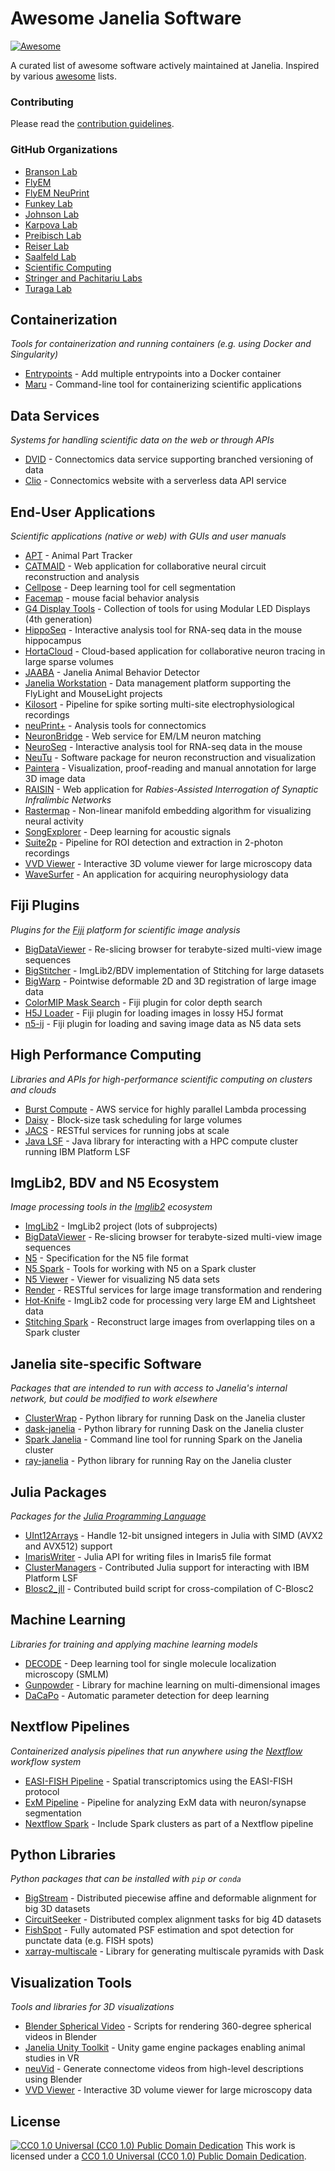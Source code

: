 # Awesome Janelia Software

[![Awesome](https://awesome.re/badge.svg)](https://awesome.re)

A curated list of awesome software actively maintained at Janelia. Inspired by various [awesome](https://github.com/sindresorhus/awesome) lists.

### Contributing

Please read the [contribution guidelines](CONTRIBUTING.md).

### GitHub Organizations

* [Branson Lab](https://github.com/kristinbranson)
* [FlyEM](https://github.com/janelia-flyem)
* [FlyEM NeuPrint](https://github.com/connectome-neuprint)
* [Funkey Lab](https://github.com/funkey)
* [Johnson Lab](https://github.com/JohnsonLabJanelia)
* [Karpova Lab](https://github.com/Karpova-Lab)
* [Preibisch Lab](https://github.com/PreibischLab)
* [Reiser Lab](https://github.com/reiserlab)
* [Saalfeld Lab](https://github.com/saalfeldlab)
* [Scientific Computing](https://github.com/JaneliaSciComp)
* [Stringer and Pachitariu Labs](https://github.com/MouseLand)
* [Turaga Lab](https://github.com/TuragaLab)


## Containerization

*Tools for containerization and running containers (e.g. using Docker and Singularity)*

* [Entrypoints](https://github.com/JaneliaSciComp/entrypoints) - Add multiple entrypoints into a Docker container
* [Maru](https://github.com/JaneliaSciComp/maru) - Command-line tool for containerizing scientific applications


## Data Services

*Systems for handling scientific data on the web or through APIs*

* [DVID](https://dvid.io) - Connectomics data service supporting branched versioning of data 
* [Clio](https://github.com/clio-janelia) - Connectomics website with a serverless data API service


## End-User Applications

*Scientific applications (native or web) with GUIs and user manuals*

* [APT](https://github.com/kristinbranson/APT) - Animal Part Tracker
* [CATMAID](https://catmaid.readthedocs.io/en/stable/) - Web application for collaborative neural circuit reconstruction and analysis
* [Cellpose](https://github.com/MouseLand/cellpose) - Deep learning tool for cell segmentation 
* [Facemap](https://github.com/mouseland/facemap) - mouse facial behavior analysis
* [G4 Display Tools](https://github.com/JaneliaSciComp/G4_Display_Tools) - Collection of tools for using Modular LED Displays (4th generation)
* [HippoSeq](https://hipposeq.janelia.org) - Interactive analysis tool for RNA-seq data in the mouse hippocampus
* [HortaCloud](https://hortacloud.janelia.org) - Cloud-based application for collaborative neuron tracing in large sparse volumes 
* [JAABA](https://github.com/kristinbranson/JAABA) - Janelia Animal Behavior Detector 
* [Janelia Workstation](https://github.com/JaneliaSciComp/workstation) - Data management platform supporting the FlyLight and MouseLight projects
* [Kilosort](https://github.com/MouseLand/Kilosort) - Pipeline for spike sorting multi-site electrophysiological recordings
* [neuPrint+](https://neuprint.janelia.org) - Analysis tools for connectomics
* [NeuronBridge](https://neuronbridge.janelia.org) - Web service for EM/LM neuron matching 
* [NeuroSeq](https://neuroseq.janelia.org) - Interactive analysis tool for RNA-seq data in the mouse
* [NeuTu](https://janelia-flyem.gitbook.io/neutu) - Software package for neuron reconstruction and visualization 
* [Paintera](https://github.com/saalfeldlab/paintera) - Visualization, proof-reading and manual annotation for large 3D image data
* [RAISIN](https://raisin.janelia.org) - Web application for *Rabies-Assisted Interrogation of Synaptic Infralimbic Networks*
* [Rastermap](https://github.com/mouseland/rastermap) - Non-linear manifold embedding algorithm for visualizing neural activity
* [SongExplorer](https://github.com/JaneliaSciComp/SongExplorer) - Deep learning for acoustic signals
* [Suite2p](https://github.com/mouseland/suite2p) - Pipeline for ROI detection and extraction in 2-photon recordings
* [VVD Viewer](https://github.com/JaneliaSciComp/VVDViewer) - Interactive 3D volume viewer for large microscopy data
* [WaveSurfer](https://wavesurfer.janelia.org) - An application for acquiring neurophysiology data


## Fiji Plugins

*Plugins for the [Fiji](https://fiji.sc) platform for scientific image analysis*

* [BigDataViewer](https://github.com/bigdataviewer/bigdataviewer_fiji) - Re-slicing browser for terabyte-sized multi-view image sequences
* [BigStitcher](https://github.com/PreibischLab/BigStitcher) - ImgLib2/BDV implementation of Stitching for large datasets
* [BigWarp](https://github.com/saalfeldlab/bigwarp) - Pointwise deformable 2D and 3D registration of large image data
* [ColorMIP Mask Search](https://github.com/JaneliaSciComp/ColorMIP_Mask_Search) - Fiji plugin for color depth search
* [H5J Loader](https://github.com/JaneliaSciComp/H5J_Loader_Plugin) - Fiji plugin for loading images in lossy H5J format
* [n5-ij](https://github.com/saalfeldlab/n5-ij) - Fiji plugin for loading and saving image data as N5 data sets


## High Performance Computing 

*Libraries and APIs for high-performance scientific computing on clusters and clouds*

* [Burst Compute](https://github.com/JaneliaSciComp/burst-compute) - AWS service for highly parallel Lambda processing
* [Daisy](https://github.com/funkelab/daisy) - Block-size task scheduling for large volumes
* [JACS](https://github.com/JaneliaSciComp/jacs-compute) - RESTful services for running jobs at scale
* [Java LSF](https://github.com/JaneliaSciComp/java-lsf) - Java library for interacting with a HPC compute cluster running IBM Platform LSF


## ImgLib2, BDV and N5 Ecosystem 

*Image processing tools in the [Imglib2](https://github.com/imglib/imglib2) ecosystem*

* [ImgLib2](https://github.com/imglib) - ImgLib2 project (lots of subprojects)
* [BigDataViewer](https://github.com/bigdataviewer) - Re-slicing browser for terabyte-sized multi-view image sequences
* [N5](https://github.com/saalfeldlab/n5) - Specification for the N5 file format
* [N5 Spark](https://github.com/saalfeldlab/n5-spark) - Tools for working with N5 on a Spark cluster
* [N5 Viewer](https://github.com/saalfeldlab/n5-viewer) - Viewer for visualizing N5 data sets
* [Render](https://github.com/saalfeldlab/render) - RESTful services for large image transformation and rendering
* [Hot-Knife](https://github.com/saalfeldlab/hot-knife) - ImgLib2 code for processing very large EM and Lightsheet data
* [Stitching Spark](https://github.com/saalfeldlab/stitching-spark) - Reconstruct large images from overlapping tiles on a Spark cluster


## Janelia site-specific Software

*Packages that are intended to run with access to Janelia's internal network, but could be modified to work elsewhere*

* [ClusterWrap](https://github.com/GFleishman/ClusterWrap) - Python library for running Dask on the Janelia cluster
* [dask-janelia](https://github.com/JaneliaSciComp/dask-janelia) - Python library for running Dask on the Janelia cluster
* [Spark Janelia](https://github.com/JaneliaSciComp/spark-janelia) - Command line tool for running Spark on the Janelia cluster
* [ray-janelia](https://github.com/JaneliaSciComp/ray-janelia) - Python library for running Ray on the Janelia cluster


## Julia Packages

*Packages for the [Julia Programming Language](https://julialang.org/)*

* [UInt12Arrays](https://github.com/JaneliaSciComp/UInt12Arrays.jl) - Handle 12-bit unsigned integers in Julia with SIMD (AVX2 and AVX512) support
* [ImarisWriter](https://github.com/JaneliaSciComp/ImarisWriter.jl) - Julia API for writing files in Imaris5 file format
* [ClusterManagers](https://github.com/JuliaParallel/ClusterManagers.jl) - Contributed Julia support for interacting with IBM Platform LSF
* [Blosc2_jll](https://github.com/JuliaBinaryWrappers/Blosc2_jll.jl) - Contributed build script for cross-compilation of C-Blosc2


## Machine Learning

*Libraries for training and applying machine learning models*

* [DECODE](https://github.com/TuragaLab/DECODE) - Deep learning tool for single molecule localization microscopy (SMLM)
* [Gunpowder](https://github.com/funkey/gunpowder) - Library for machine learning on multi-dimensional images
* [DaCaPo](https://github.com/funkelab/dacapo/blob/attrs-dev/README.md) - Automatic parameter detection for deep learning


## Nextflow Pipelines

*Containerized analysis pipelines that run anywhere using the [Nextflow](https://www.nextflow.io) workflow system*

* [EASI-FISH Pipeline](https://github.com/JaneliaSciComp/multifish) - Spatial transcriptomics using the EASI-FISH protocol
* [ExM Pipeline](https://github.com/JaneliaSciComp/expansion-microscopy-pipeline) - Pipeline for analyzing ExM data with neuron/synapse segmentation
* [Nextflow Spark](https://github.com/JaneliaSciComp/nextflow-spark) - Include Spark clusters as part of a Nextflow pipeline


## Python Libraries

*Python packages that can be installed with `pip` or `conda`*

* [BigStream](https://github.com/GFleishman/bigstream) - Distributed piecewise affine and deformable alignment for big 3D datasets
* [CircuitSeeker](https://github.com/GFleishman/CircuitSeeker) - Distributed complex alignment tasks for big 4D datasets
* [FishSpot](https://github.com/GFleishman/fishspot) - Fully automated PSF estimation and spot detection for punctate data (e.g. FISH spots)
* [xarray-multiscale](https://github.com/JaneliaSciComp/xarray-multiscale) - Library for generating multiscale pyramids with Dask


## Visualization Tools

*Tools and libraries for 3D visualizations*

* [Blender Spherical Video](https://github.com/JaneliaSciComp/blender-spherical-video) - Scripts for rendering 360-degree spherical videos in Blender
* [Janelia Unity Toolkit](https://github.com/JaneliaSciComp/janelia-unity-toolkit) - Unity game engine packages enabling animal studies in VR
* [neuVid](https://github.com/connectome-neuprint/neuVid) - Generate connectome videos from high-level descriptions using Blender
* [VVD Viewer](https://github.com/JaneliaSciComp/VVDViewer) - Interactive 3D volume viewer for large microscopy data


## License

[![CC0 1.0 Universal (CC0 1.0) Public Domain Dedication ](https://i.creativecommons.org/p/zero/1.0/88x31.png)](https://creativecommons.org/publicdomain/zero/1.0/)
This work is licensed under a [CC0 1.0 Universal (CC0 1.0) Public Domain Dedication](https://creativecommons.org/publicdomain/zero/1.0/).

